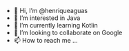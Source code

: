 - 👋 Hi, I’m @henriqueaguas
- 👀 I’m interested in Java
- 🌱 I’m currently learning Kotlin
- 💞️ I’m looking to collaborate on Google
- 📫 How to reach me ...

<!---
henriqueaguas/henriqueaguas is a ✨ special ✨ repository because its `README.md` (this file) appears on your GitHub profile.
You can click the Preview link to take a look at your changes.
--->
